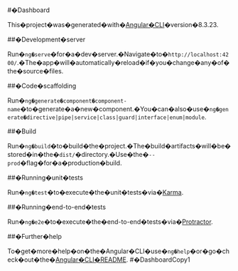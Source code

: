 #�Dashboard

This�project�was�generated�with�[Angular�CLI](https://github.com/angular/angular-cli)�version�8.3.23.

##�Development�server

Run�`ng�serve`�for�a�dev�server.�Navigate�to�`http://localhost:4200/`.�The�app�will�automatically�reload�if�you�change�any�of�the�source�files.

##�Code�scaffolding

Run�`ng�generate�component�component-name`�to�generate�a�new�component.�You�can�also�use�`ng�generate�directive|pipe|service|class|guard|interface|enum|module`.

##�Build

Run�`ng�build`�to�build�the�project.�The�build�artifacts�will�be�stored�in�the�`dist/`�directory.�Use�the�`--prod`�flag�for�a�production�build.

##�Running�unit�tests

Run�`ng�test`�to�execute�the�unit�tests�via�[Karma](https://karma-runner.github.io).

##�Running�end-to-end�tests

Run�`ng�e2e`�to�execute�the�end-to-end�tests�via�[Protractor](http://www.protractortest.org/).

##�Further�help

To�get�more�help�on�the�Angular�CLI�use�`ng�help`�or�go�check�out�the�[Angular�CLI�README](https://github.com/angular/angular-cli/blob/master/README.md).
#�DashboardCopy1






